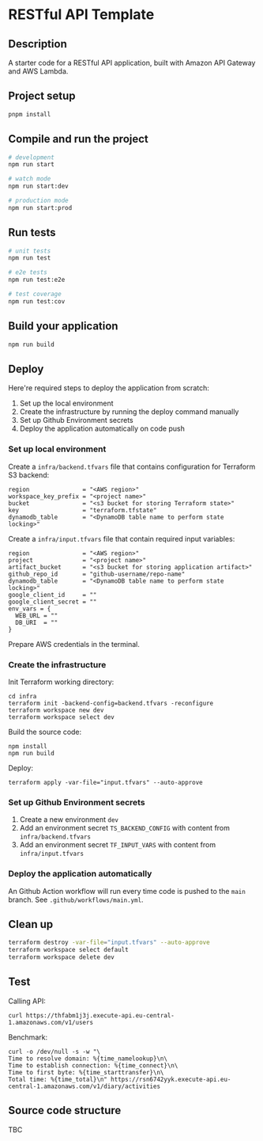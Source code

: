 # RESTful API Template

## Description

A starter code for a RESTful API application, built with Amazon API Gateway and AWS Lambda.


## Project setup

```bash
pnpm install
```

## Compile and run the project

```bash
# development
npm run start

# watch mode
npm run start:dev

# production mode
npm run start:prod
```

## Run tests

```bash
# unit tests
npm run test

# e2e tests
npm run test:e2e

# test coverage
npm run test:cov
```



## Build your application

```bash
npm run build
```


## Deploy

Here're required steps to deploy the application from scratch:

1. Set up the local environment
2. Create the infrastructure by running the deploy command manually
3. Set up Github Environment secrets
4. Deploy the application automatically on code push

### Set up local environment

Create a `infra/backend.tfvars` file that contains configuration for Terraform S3 backend:
```hcl filename="infra/backend.tfvars"
region               = "<AWS region>"
workspace_key_prefix = "<project name>"
bucket               = "<s3 bucket for storing Terraform state>"
key                  = "terraform.tfstate"
dynamodb_table       = "<DynamoDB table name to perform state locking>"
```

Create a `infra/input.tfvars` file that contain required input variables:
```hcl filename="params.tfvars"
region               = "<AWS region>"
project              = "<project name>"
artifact_bucket      = "<s3 bucket for storing application artifact>"
github_repo_id       = "github-username/repo-name"
dynamodb_table       = "<DynamoDB table name to perform state locking>"
google_client_id     = ""
google_client_secret = ""
env_vars = {
  WEB_URL = ""
  DB_URI  = ""
}
```

Prepare AWS credentials in the terminal.

### Create the infrastructure

Init Terraform working directory:
```shell
cd infra
terraform init -backend-config=backend.tfvars -reconfigure
terraform workspace new dev
terraform workspace select dev
```

Build the source code:
```shell
npm install
npm run build

```
Deploy:
```shell
terraform apply -var-file="input.tfvars" --auto-approve
```

### Set up Github Environment secrets

1. Create a new environment `dev`
2. Add an environment secret `TS_BACKEND_CONFIG` with content from `infra/backend.tfvars`
3. Add an environment secret `TF_INPUT_VARS` with content from `infra/input.tfvars`


### Deploy the application automatically 

An Github Action workflow will run every time code is pushed to the `main` branch. See `.github/workflows/main.yml`.


## Clean up

```sh
terraform destroy -var-file="input.tfvars" --auto-approve
terraform workspace select default
terraform workspace delete dev
```


## Test

Calling API:
```shell
curl https://thfabm1j3j.execute-api.eu-central-1.amazonaws.com/v1/users
```

Benchmark:
```shell
curl -o /dev/null -s -w "\
Time to resolve domain: %{time_namelookup}\n\
Time to establish connection: %{time_connect}\n\
Time to first byte: %{time_starttransfer}\n\
Total time: %{time_total}\n" https://rsn6742yyk.execute-api.eu-central-1.amazonaws.com/v1/diary/activities
```


## Source code structure

TBC